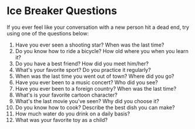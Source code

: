 # Ice Breaker Questions
If you ever feel like your conversation with a new person hit a dead end,
try using one of the questions below:

1. Have you ever seen a shooting star? When was the last time?
1. Do you know how to ride a bicycle? How old where you when you learn it?
1. Do you have a best friend? How did you meet him/her?
1. What's your favorite sport? Do you practice it regularly?
1. When was the last time you went out of town? Where did you go?
1. Have you ever been to a music concert? Who did you see?
1. Have you ever been to a foreign country? When was the last time?
1. What's is your favorite cartoon character?
1. What's the last movie you've seen? Why did you choose it?
1. Do you know how to cook? Describe the best dish you can make?
1. How much water do you drink on a daily basis?
1. What was your favorite toy as a child?
